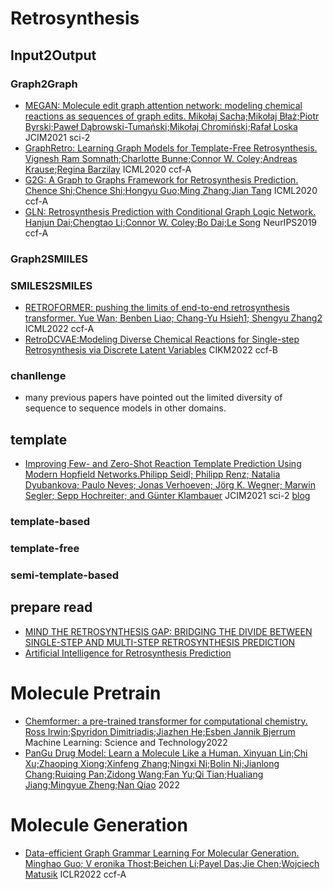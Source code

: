 # Retrosynthesis
## Input2Output
### Graph2Graph
- [MEGAN: Molecule edit graph attention network: modeling chemical reactions as sequences of graph edits. Mikołaj Sacha;Mikołaj Błaż;Piotr Byrski;Paweł Dąbrowski-Tumański;Mikołaj Chromiński;Rafał Loska](https://pubs.acs.org/doi/pdf/10.1021/acs.jcim.1c00537) JCIM2021 sci-2
- [GraphRetro: Learning Graph Models for Template-Free Retrosynthesis. Vignesh Ram Somnath;Charlotte Bunne;Connor W. Coley;Andreas Krause;Regina Barzilay](https://grlplus.github.io/papers/61.pdf) ICML2020 ccf-A
- [G2G: A Graph to Graphs Framework for Retrosynthesis Prediction. Chence Shi;Chence Shi;Hongyu Guo;Ming Zhang;Jian Tang](http://proceedings.mlr.press/v119/shi20d/shi20d.pdf) ICML2020 ccf-A
- [GLN: Retrosynthesis Prediction with Conditional Graph Logic Network. Hanjun Dai;Chengtao Li;Connor W. Coley;Bo Dai;Le Song](https://proceedings.neurips.cc/paper/2019/file/0d2b2061826a5df3221116a5085a6052-Paper.pdf) NeurIPS2019 ccf-A

### Graph2SMIILES

### SMILES2SMILES
- [RETROFORMER: pushing the limits of end-to-end retrosynthesis transformer. Yue Wan; Benben Liao; Chang-Yu Hsieh1;  Shengyu Zhang2](https://arxiv.org/pdf/2201.12475.pdf) ICML2022 ccf-A
- [RetroDCVAE:Modeling Diverse Chemical Reactions for Single-step Retrosynthesis via Discrete Latent Variables](https://dl.acm.org/doi/pdf/10.1145/3511808.3557397) CIKM2022 ccf-B

### chanllenge
- many previous papers have pointed out the limited diversity of sequence to sequence models in other domains.

## template
- [Improving Few- and Zero-Shot Reaction Template Prediction Using Modern Hopfield Networks.Philipp Seidl; Philipp Renz; Natalia Dyubankova; Paulo Neves; Jonas Verhoeven; Jörg K. Wegner;
Marwin Segler; Sepp Hochreiter; and Günter Klambauer](https://pubs.acs.org/doi/pdf/10.1021/acs.jcim.1c01065) JCIM2021 sci-2 [blog](/Molecule/Retrosynthesis/Improving%20Few-%20and%20Zero-Shot%20Reaction%20Template%20Prediction%20Using%20Modern%20Hopfield%20Networks.md)

### template-based

### template-free

### semi-template-based

## prepare read
- [MIND THE RETROSYNTHESIS GAP: BRIDGING THE DIVIDE BETWEEN SINGLE-STEP AND MULTI-STEP RETROSYNTHESIS PREDICTION](https://arxiv.org/pdf/2212.11809.pdf)
- [Artificial Intelligence for Retrosynthesis Prediction](https://reader.elsevier.com/reader/sd/pii/S2095809922005665?token=13DEE7726C507F6FA06C2C6B0A941476D5D09D9174F0F0A44B76C6AA7A2FF1E5C5BD44EEF941BA248CC8E581AF52D639&originRegion=us-east-1&originCreation=20230331030330)

# Molecule Pretrain
- [Chemformer: a pre-trained transformer for computational chemistry. Ross Irwin;Spyridon Dimitriadis;Jiazhen He;Esben Jannik Bjerrum](https://iopscience.iop.org/article/10.1088/2632-2153/ac3ffb/pdf) Machine Learning: Science and Technology2022
- [PanGu Drug Model: Learn a Molecule Like a Human. Xinyuan Lin;Chi Xu;Zhaoping Xiong;Xinfeng Zhang;Ningxi Ni;Bolin Ni;Jianlong Chang;Ruiqing Pan;Zidong Wang;Fan Yu;Qi Tian;Hualiang Jiang;Mingyue Zheng;Nan Qiao](https://www.biorxiv.org/content/10.1101/2022.03.31.485886v1.full.pdf) 2022


# Molecule Generation
- [Data-efficient Graph Grammar Learning For Molecular Generation. Minghao Guo; V eronika Thost;Beichen Li;Payel Das;Jie Chen;Wojciech Matusik](https://arxiv.org/pdf/2203.08031.pdf) ICLR2022 ccf-A

